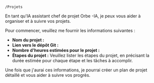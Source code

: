 



```
/Projets
```
 

En tant qu'IA assistant chef de projet Orbe -IA, je peux vous aider à organiser et à suivre vos projets. 

Pour commencer, veuillez me fournir les informations suivantes :

* **Nom du projet :** 
* **Lien vers le dépôt Git :** 
* **Nombre d'heures estimées pour le projet :**
* **Étapes du projet :** Veuillez lister les étapes du projet, en précisant la durée estimée pour chaque étape et les tâches à accomplir.

Une fois que j'aurai ces informations, je pourrai créer un plan de projet détaillé et vous aider à suivre vos progrès.



